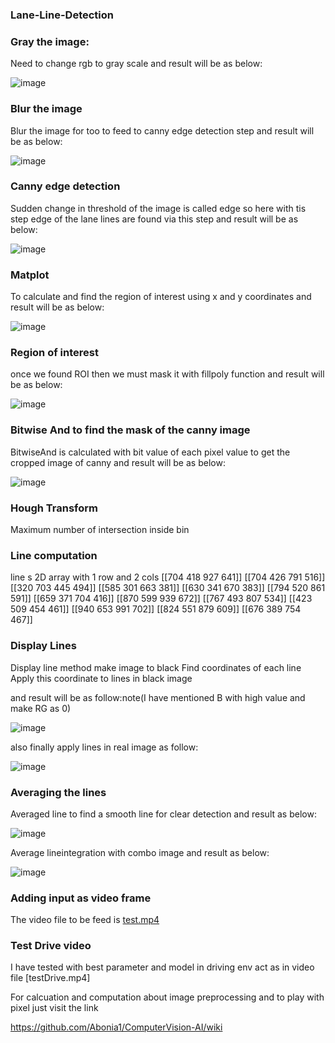 ### Lane-Line-Detection

### Gray the image:
Need to change rgb to gray scale and result will be as below:

![image](https://drive.google.com/uc?export=view&id=1ROZzZ8uJ-XlI27HMeeOQv521PskbtPE9)

### Blur the image 
Blur the image for too to feed to canny edge detection step and result will be as below:

![image](https://drive.google.com/uc?export=view&id=12wfFpUb4T50Cmq8OSy-tYw2DdxX8XDyV) 

### Canny edge detection
Sudden change in threshold of the image is called edge so here with tis step edge of the lane lines are found via this step and result will be as below:

![image](https://drive.google.com/uc?export=view&id=15AVVc7RlKTNK45cwS4OA0ErrCK_DTusq)


### Matplot 
To calculate and find the region of interest using x and y coordinates and result will be as below:

![image](https://drive.google.com/uc?export=view&id=1YkR9b98xVsuHtuwZeEtwjpIElh8ZygRv)

### Region of interest

once we found ROI then we must mask it with fillpoly function and result will be as below:

![image](https://drive.google.com/uc?export=view&id=1CrO3XBOO4b8AFf30WsgDv5PM8HZKcFyU)

### Bitwise And  to find the mask of the canny image

BitwiseAnd is calculated with bit value of each pixel value to get the cropped image of canny and result will be as below:

![image](https://drive.google.com/uc?export=view&id=1kgbHIrxr_oqmcPWGNPsgVh9F3lrTTaiv)

### Hough Transform

Maximum number of intersection inside bin


### Line computation
line s 2D array with 1 row and 2 cols
[[704 418 927 641]]
[[704 426 791 516]]
[[320 703 445 494]]
[[585 301 663 381]]
[[630 341 670 383]]
[[794 520 861 591]]
[[659 371 704 416]]
[[870 599 939 672]]
[[767 493 807 534]]
[[423 509 454 461]]
[[940 653 991 702]]
[[824 551 879 609]]
[[676 389 754 467]]

### Display Lines
Display line method make image to black 
Find coordinates of each line 
Apply this coordinate to lines in black image

 and result will be as follow:note(I have mentioned B with high value and make RG as 0)
 
![image](https://drive.google.com/uc?export=view&id=1ba9wTARYmCHSLPo0LPrluW0QD0S5wJBn)
 
 also finally apply lines in real image as follow:
 
 ![image](https://drive.google.com/uc?export=view&id=1c5n6fFGTzKpwmnkZi7IzpycFj0YYu9NM)
 
 
###  Averaging  the lines

Averaged line to find a smooth line for clear detection and result as below:

![image](https://drive.google.com/uc?export=view&id=1g_YfiFAr5feZWLIM0Fjk2s4xEfyYd4C9)


Average lineintegration with combo image and result as below:

![image](https://drive.google.com/uc?export=view&id=13XY6ZMT134wwtW9ZJ3PjV9HldlJemslH)


### Adding input as video frame 

The video file to be feed is [test.mp4](https://github.com/Abonia1/Lane-Line-Detection/blob/master/test.mp4)



### Test Drive video

I have tested with best parameter and model in driving env act as in video file [testDrive.mp4]

For calcuation and computation about image preprocessing and to play with pixel just visit the link

https://github.com/Abonia1/ComputerVision-AI/wiki


